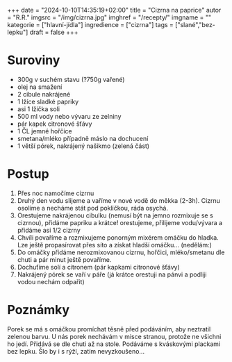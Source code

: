 
+++
date = "2024-10-10T14:35:19+02:00"
title = "Cizrna na paprice"
autor = "R.R."
imgsrc = "/img/cizrna.jpg"
imghref = "/recepty/"
imgname = ""
kategorie = ["hlavní-jídla"]
ingredience = ["cizrna"]
tags = ["slané","bez-lepku"]
draft = false
+++


# Suroviny 
- 300g  v suchém stavu (?750g vařené)
- olej na smažení
- 2 cibule nakrájené 
- 1 lžíce sladké papriky
- asi 1 lžička soli
- 500 ml vody nebo vývaru ze zelniny
- pár kapek citronové šťávy
- 1 ČL jemné hořčice
- smetana/mléko případně máslo na dochucení 
- 1 větší pórek, nakrájený našikmo (zelená část)

# Postup
1. Přes noc namočíme cizrnu 
2. Druhý den vodu slijeme a vaříme v nové vodě do měkka (2-3h). Cizrnu osolíme a necháme stát pod pokličkou, ráda osychá.
3. Orestujeme nakrájenou cibulku (nemusí být na jemno rozmixuje se s cizrnou), přidáme papriku a krátce! orestujeme, přilijeme vodu/vývara a přidáme asi 1/2 cizrny
4. Chvíli povaříme a rozmixujeme ponorným mixérem omáčku do hladka. Lze ještě propasírovat přes síto a získat hladší omáčku... (nedělám:)
5. Do omáčky přidáme nerozmixovanou cizrnu, hořčici, mléko/smetanu dle chuti a pár minut ještě povaříme.
6. Dochuťíme solí a citronem (pár kapkami citronové šťávy) 
7. Nakrájený pórek se vaří v páře (já krátce orestuji na pánvi a podliji vodou nechám odpařit)

# Poznámky
Porek se má s omáčkou promíchat  těsně před podáváním, aby neztratil zelenou barvu. U nás porek nechávám v misce stranou, protože ne všichni ho jedí. Přidává se dle chuti až na stole. Podáváme s kváskovými plackami bez lepku. 
Šlo by i s rýží, zatím nevyzkoušeno...






<!-- 4 porce / vegan (při použití oleje místo másla a bez přidané smetany) / bez lepku

500 g vařené cizrny, tj. 200 g v suchém stavu (nebo dvě sklenice sterilované biocizrny z dm drogerie)
2 lžíce přepuštěného másla (nebo olivový olej a lžíce másla)
2 cibule, nakrájené najemno (cca 200 g)
1 lžíce sladké papriky, nejlépe v biokvalitě
1 lžička mořské soli400 ml vody nebo vývaru z cizrny či zeleniny
pár kapek citronové šťávy
1/3 lžičky jemné biohořčice, opravdu jen maličko (např. Zwergenwiese nebo z Opatství Nový Dvůr)
30 g másla nebo 50 ml smetany ke zjemnění (můžete klidně vynechat)
1 větší pórek, nakrájený našikmo (zelená část)

Poznámka redakce: Všechny suroviny, které jsou na našem trhu dostupné, doporučuje Hanka používat v biokvalitě.--> 